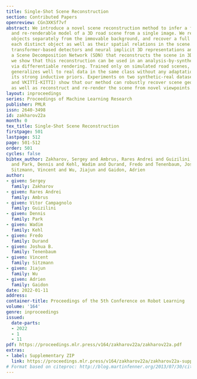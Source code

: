 ```yaml
---
title: Single-Shot Scene Reconstruction
section: Contributed Papers
openreview: CGn3XKSf7vf
abstract: We introduce a novel scene reconstruction method to infer a fully editable
  and re-renderable model of a 3D road scene from a single image. We represent movable
  objects separately from the immovable background, and recover a full 3D model of
  each distinct object as well as their spatial relations in the scene. We leverage
  transformer-based detectors and neural implicit 3D representations and we build
  a Scene Decomposition Network (SDN) that reconstructs the scene in 3D. Furthermore,
  we show that this reconstruction can be used in an analysis-by-synthesis setting
  via differentiable rendering. Trained only on simulated road scenes, our method
  generalizes well to real data in the same class without any adaptation thanks to
  its strong inductive priors. Experiments on two synthetic-real dataset pairs (PD-DDAD
  and VKITTI-KITTI) show that our method can robustly recover scene geometry and appearance,
  as well as reconstruct and re-render the scene from novel viewpoints.
layout: inproceedings
series: Proceedings of Machine Learning Research
publisher: PMLR
issn: 2640-3498
id: zakharov22a
month: 0
tex_title: Single-Shot Scene Reconstruction
firstpage: 501
lastpage: 512
page: 501-512
order: 501
cycles: false
bibtex_author: Zakharov, Sergey and Ambrus, Rares Andrei and Guizilini, Vitor Campagnolo
  and Park, Dennis and Kehl, Wadim and Durand, Fredo and Tenenbaum, Joshua B. and
  Sitzmann, Vincent and Wu, Jiajun and Gaidon, Adrien
author:
- given: Sergey
  family: Zakharov
- given: Rares Andrei
  family: Ambrus
- given: Vitor Campagnolo
  family: Guizilini
- given: Dennis
  family: Park
- given: Wadim
  family: Kehl
- given: Fredo
  family: Durand
- given: Joshua B.
  family: Tenenbaum
- given: Vincent
  family: Sitzmann
- given: Jiajun
  family: Wu
- given: Adrien
  family: Gaidon
date: 2022-01-11
address:
container-title: Proceedings of the 5th Conference on Robot Learning
volume: '164'
genre: inproceedings
issued:
  date-parts:
  - 2022
  - 1
  - 11
pdf: https://proceedings.mlr.press/v164/zakharov22a/zakharov22a.pdf
extras:
- label: Supplementary ZIP
  link: https://proceedings.mlr.press/v164/zakharov22a/zakharov22a-supp.zip
# Format based on citeproc: http://blog.martinfenner.org/2013/07/30/citeproc-yaml-for-bibliographies/
---
```

